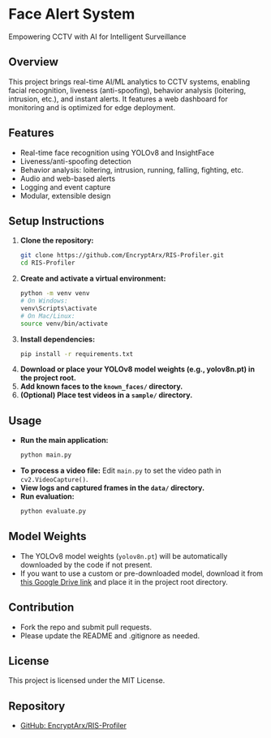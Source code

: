 # Face Alert System

Empowering CCTV with AI for Intelligent Surveillance

## Overview
This project brings real-time AI/ML analytics to CCTV systems, enabling facial recognition, liveness (anti-spoofing), behavior analysis (loitering, intrusion, etc.), and instant alerts. It features a web dashboard for monitoring and is optimized for edge deployment.

## Features
- Real-time face recognition using YOLOv8 and InsightFace
- Liveness/anti-spoofing detection
- Behavior analysis: loitering, intrusion, running, falling, fighting, etc.
- Audio and web-based alerts
- Logging and event capture
- Modular, extensible design

## Setup Instructions
1. **Clone the repository:**
   ```sh
   git clone https://github.com/EncryptArx/RIS-Profiler.git
   cd RIS-Profiler
   ```
2. **Create and activate a virtual environment:**
   ```sh
   python -m venv venv
   # On Windows:
   venv\Scripts\activate
   # On Mac/Linux:
   source venv/bin/activate
   ```
3. **Install dependencies:**
   ```sh
   pip install -r requirements.txt
   ```
4. **Download or place your YOLOv8 model weights (e.g., yolov8n.pt) in the project root.**
5. **Add known faces to the `known_faces/` directory.**
6. **(Optional) Place test videos in a `sample/` directory.**

## Usage
- **Run the main application:**
  ```sh
  python main.py
  ```
- **To process a video file:**
  Edit `main.py` to set the video path in `cv2.VideoCapture()`.
- **View logs and captured frames in the `data/` directory.**
- **Run evaluation:**
  ```sh
  python evaluate.py
  ```

## Model Weights

- The YOLOv8 model weights (`yolov8n.pt`) will be automatically downloaded by the code if not present.
- If you want to use a custom or pre-downloaded model, download it from [this Google Drive link](https://drive.google.com/file/d/1xOVek65y7D3s3gCs68otCX_nrclg4fYy/view?usp=sharing) and place it in the project root directory.

## Contribution
- Fork the repo and submit pull requests.
- Please update the README and .gitignore as needed.

## License
This project is licensed under the MIT License.

## Repository

- [GitHub: EncryptArx/RIS-Profiler](https://github.com/EncryptArx/RIS-Profiler.git) 